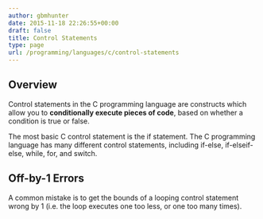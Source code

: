 ```yaml
---
author: gbmhunter
date: 2015-11-18 22:26:55+00:00
draft: false
title: Control Statements
type: page
url: /programming/languages/c/control-statements
---
```


## Overview

Control statements in the C programming language are constructs which allow you to **conditionally execute pieces of code**, based on whether a condition is true or false.

The most basic C control statement is the if statement. The C programming language has many different control statements, including if-else, if-elseif-else, while, for, and switch.

## Off-by-1 Errors

A common mistake is to get the bounds of a looping control statement wrong by 1 (i.e. the loop executes one too less, or one too many times).
